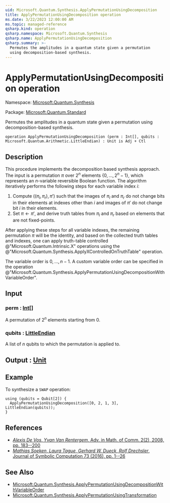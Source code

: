 ```yaml
---
uid: Microsoft.Quantum.Synthesis.ApplyPermutationUsingDecomposition
title: ApplyPermutationUsingDecomposition operation
ms.date: 3/22/2023 12:00:00 AM
ms.topic: managed-reference
qsharp.kind: operation
qsharp.namespace: Microsoft.Quantum.Synthesis
qsharp.name: ApplyPermutationUsingDecomposition
qsharp.summary: >-
  Permutes the amplitudes in a quantum state given a permutation
  using decomposition-based synthesis.
---
```


# ApplyPermutationUsingDecomposition operation

Namespace: [Microsoft.Quantum.Synthesis](xref:Microsoft.Quantum.Synthesis)

Package: [Microsoft.Quantum.Standard](https://nuget.org/packages/Microsoft.Quantum.Standard)


Permutes the amplitudes in a quantum state given a permutationusing decomposition-based synthesis.

```qsharp
operation ApplyPermutationUsingDecomposition (perm : Int[], qubits : Microsoft.Quantum.Arithmetic.LittleEndian) : Unit is Adj + Ctl
```


## Description

This procedure implements the decomposition basedsynthesis approach.  The input is a permutation $\pi$ over $2^n$ elements$\{0, \dots, 2^n-1\}$, which represents an $n$-variable reversible Boolean function.The algorithm iteratively performs the following steps for each variableindex $i$:1. Compute $((\pi_l, \pi_r), \pi')$ such that the images   of $\pi_l$ and $\pi_r$ do not change bits in their elements at indexes other   than $i$ and images of $\pi'$ do not change bit $i$ in their elements.2. Set $\pi \leftarrow \pi'$, and derive truth tables from $\pi_l$ and $\pi_r$   based on elements that are not fixed-points.After applying these steps for all variable indexes, the remainingpermutation $\pi$ will be the identity, and based on the collected truthtables and indexes, one can apply truth-table controlled @"Microsoft.Quantum.Intrinsic.X"operations using the @"Microsoft.Quantum.Synthesis.ApplyXControlledOnTruthTable" operation.The variable order is $0, \dots, n - 1$.  A custom variable order can be specifiedin the operation @"Microsoft.Quantum.Synthesis.ApplyPermutationUsingDecompositionWithVariableOrder".

## Input

### perm : [Int](xref:microsoft.quantum.qsharp.valueliterals#int-literals)[]

A permutation of $2^n$ elements starting from 0.


### qubits : [LittleEndian](xref:Microsoft.Quantum.Arithmetic.LittleEndian)

A list of $n$ qubits to which the permutation is applied to.



## Output : [Unit](xref:microsoft.quantum.qsharp.valueliterals#unit-literal)



## Example

To synthesize a `SWAP` operation:```qsharpusing (qubits = Qubit[2]) {  ApplyPermutationUsingDecomposition([0, 2, 1, 3], LittleEndian(qubits));}```

## References

- [*Alexis De Vos*, *Yvan Van Rentergem*,  Adv. in Math. of Comm. 2(2), 2008, pp. 183--200](http://www.aimsciences.org/article/doi/10.3934/amc.2008.2.183)- [*Mathias Soeken*, *Laura Tague*, *Gerhard W. Dueck*, *Rolf Drechsler*,  Journal of Symbolic Computation 73 (2016), pp. 1--26](https://www.sciencedirect.com/science/article/pii/S0747717115000188?via%3Dihub)

## See Also

- [Microsoft.Quantum.Synthesis.ApplyPermutationUsingDecompositionWithVariableOrder](xref:Microsoft.Quantum.Synthesis.ApplyPermutationUsingDecompositionWithVariableOrder)
- [Microsoft.Quantum.Synthesis.ApplyPermutationUsingTransformation](xref:Microsoft.Quantum.Synthesis.ApplyPermutationUsingTransformation)